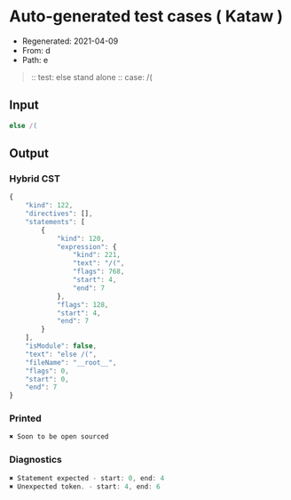 # Auto-generated test cases ( Kataw )
- Regenerated: 2021-04-09
- From: d
- Path: e
> :: test: else stand alone
> :: case: /(
## Input

`````js
else /(
`````

## Output

### Hybrid CST

```javascript
{
    "kind": 122,
    "directives": [],
    "statements": [
        {
            "kind": 120,
            "expression": {
                "kind": 221,
                "text": "/(",
                "flags": 768,
                "start": 4,
                "end": 7
            },
            "flags": 128,
            "start": 4,
            "end": 7
        }
    ],
    "isModule": false,
    "text": "else /(",
    "fileName": "__root__",
    "flags": 0,
    "start": 0,
    "end": 7
}
```

### Printed

```javascript
✖ Soon to be open sourced
```

### Diagnostics

```javascript
✖ Statement expected - start: 0, end: 4
✖ Unexpected token. - start: 4, end: 6

```

